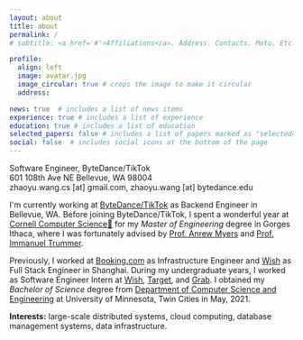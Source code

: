 ```yaml
---
layout: about
title: about
permalink: /
# subtitle: <a href='#'>Affiliations</a>. Address. Contacts. Moto. Etc.

profile:
  align: left
  image: avatar.jpg
  image_circular: true # crops the image to make it circular
  address:

news: true  # includes a list of news items
experience: true # includes a list of experience
education: true # includes a list of education
selected_papers: false # includes a list of papers marked as "selected={true}"
social: false  # includes social icons at the bottom of the page
---
```

Software Engineer, ByteDance/TikTok<br>
601 108th Ave NE Bellevue, WA 98004 <br>
zhaoyu.wang.cs [at] gmail.com, zhaoyu.wang [at] bytedance.edu<br>

I'm currently working at [ByteDance/TikTok](https://www.tiktok.com/) as Backend Engineer in Bellevue, WA. Before joining ByteDance/TikTok, I spent a wonderful year at [Cornell Computer Science🐻](https://www.cs.cornell.edu/) for my *Master of Engineering* degree in Gorges Ithaca, where I was fortunately advised by [Prof. Anrew Myers](https://www.cs.cornell.edu/andru/) and [Prof. Immanuel Trummer](https://itrummer.github.io/).

Previously, I worked at [Booking.com](https://www.booking.com/) as Infrastructure Engineer and [Wish](https://wish.com) as Full Stack Engineer in Shanghai. During my undergraduate years, I worked as Software Engineer Intern at [Wish](https://wish.com), [Target](https://www.target.com/), and [Grab](https://www.grab.com/sg/). I obtained my *Bachelor of Science* degree from [Department of Computer Science and Engineering](https://cse.umn.edu/cs) at University of Minnesota, Twin Cities in May, 2021.

**Interests:** large-scale distributed systems, cloud computing, database management systems, data infrastructure.<br>
